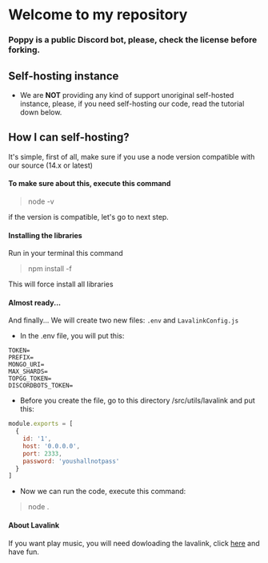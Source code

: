# Welcome to my repository
### Poppy is a public Discord bot, please, check the license before forking.

## Self-hosting instance
- We are **NOT** providing any kind of support unoriginal self-hosted instance, please, if you need self-hosting our code, read the tutorial down below.
## How I can self-hosting?
It's simple, first of all, make sure if you use a node version compatible with our source (14.x or latest)
#### To make sure about this, execute this command
> node -v

if the version is compatible, let's go to next step.
#### Installing the libraries
Run in your terminal this command
> npm install -f

This will force install all libraries
#### Almost ready...
And finally... We will create two new files: `.env` and `LavalinkConfig.js`
- In the .env file, you will put this:
```
TOKEN=
PREFIX=
MONGO_URI=
MAX_SHARDS=
TOPGG_TOKEN=
DISCORDBOTS_TOKEN=
```
- Before you create the file, go to this directory /src/utils/lavalink and put this:
```js
module.exports = [
  {
    id: '1',
    host: '0.0.0.0',
    port: 2333,
    password: 'youshallnotpass'
  }
]
```
- Now we can run the code, execute this command:
> node .

#### About Lavalink
If you want play music, you will need dowloading the lavalink, click [here](https://github.com/freyacodes/Lavalink/blob/master/README.md#server-configuration) and have fun.
